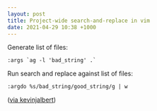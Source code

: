 ```yaml
---
layout: post
title: Project-wide search-and-replace in vim
date: 2021-04-29 10:38 +1000
---
```


Generate list of files:

```
:args `ag -l 'bad_string' .`
```

Run search and replace against list of files:

```
:argdo %s/bad_string/good_string/g | w
```

([via kevinjalbert](https://gist.github.com/kevinjalbert/8dc0c27351b0a4f60335))
